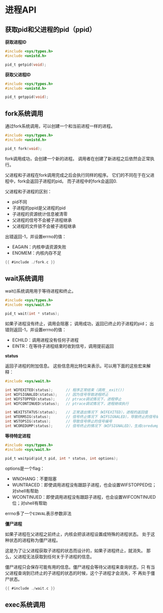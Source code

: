 # 进程API

## 获取pid和父进程的pid（ppid）

**获取进程ID**

```c
#include <sys/types.h>
#include <unistd.h>

pid_t getpid(void);
```

**获取父进程ID**

```c
#include <sys/types.h>
#include <unistd.h>

pid_t getppid(void);
```

## fork系统调用

通过fork系统调用，可以创建一个和当前进程一样的进程。

```c
#include <sys/types.h>
#include <unistd.h>

pid_t fork(void);
```

fork调用成功，会创建一个新的进程。
调用者在创建了新进程之后依然会正常执行。

父进程和子进程在fork调用完成之后会执行同样的程序。
它们的不同在于在父进程中，fork会返回子进程的pid。
而子进程中的fork会返回0.

父进程和子进程的区别：

* pid不同
* 子进程的ppid是父进程的pid
* 子进程的资源统计信息被清零
* 父进程的信号不会被子进程继承
* 父进程的文件锁不会被子进程继承

出错返回-1，并设置errno的值：

* EAGAIN：内核申请资源失败
* ENOMEM：内核内存不足

```c
{{ #include ./fork.c }}
```

## wait系统调用

wait()系统调用用于等待进程和终止。

```c
#include <sys/types.h>
#include <sys/wait.h>

pid_t wait(int * status);
```

如果子进程没有终止，调用会阻塞；
调用成功，返回已终止的子进程的pid；
出错则返回-1，并设置errno的值：

* ECHILD：调用进程没有任何子进程
* EINTR：在等待子进程结束时收到信号，调用提前返回

**status**

返回子进程的附加信息。
这些信息用比特位来表示。可以用下面的这些宏来解释：

```c
#include <sys/wait.h>

int WIFEXITED(status);      // 程序正常结束（调用__exit()）
int WIFSIGNALED(status);    // 因为信号导致进程终止
int WIFSTOPPED(status);     // ptrace调试情况下，进程停止
int WIFCONTINUED(status);   // ptrace调试情况下，进程继续执行

int WEXITSTATUS(status);    // 正常退出情况下（WIFEXITED），进程的返回值
int WTERMSIG(status);       // 信号终止情况下（WIFSIGNALED），导致终止的信号编号
int WSTOPSIG(status);       // 导致信号停止的信号编号
int WCOREDUMP(status);      // 信号终止的情况下（WIFSIGNALED），生成coredump文件
```

**等待特定进程**

```c
#include <sys/types.h>
#include <sys/wait.h>

pid_t waitpid(pid_t pid, int * status, int options);
```

options是一个flag：

* WNOHANG：不要阻塞
* WUNTRACED：即使调用进程没有跟踪子进程，也会设置WIFSTOPPED位；对shell有帮助
* WCONTINUED：即使调用进程没有跟踪子进程，也会设置WIFCONTINUED位；对shell有帮助

errno多了一个`EINVAL`表示参数非法

**僵尸进程**

如果子进程在父进程之前终止，内核会把该进程设置成特殊的进程状态。
处于这种状态的进程称为僵尸进程。

这是为了让父进程获取子进程的状态而设计的，如果子进程终止，就消失。
那么，父进程无法获取到任何关于子进程的信息。

僵尸进程只会保存可能有用的信息。僵尸进程会等待父进程来查询状态，只
有当父进程查询到已终止的子进程的状态的时候，这个子进程才会消失，不
再处于僵尸状态。

```c
{{ #include ./wait.c }}
```

## exec系统调用


